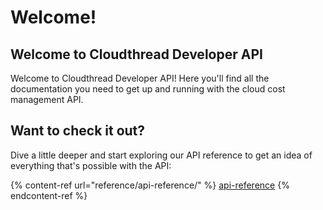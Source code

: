 # Welcome!

## Welcome to Cloudthread Developer API

Welcome to Cloudthread Developer API! Here you'll find all the documentation you need to get up and running with the cloud cost management API.

## Want to check it out?

Dive a little deeper and start exploring our API reference to get an idea of everything that's possible with the API:

{% content-ref url="reference/api-reference/" %}
[api-reference](reference/api-reference/)
{% endcontent-ref %}

